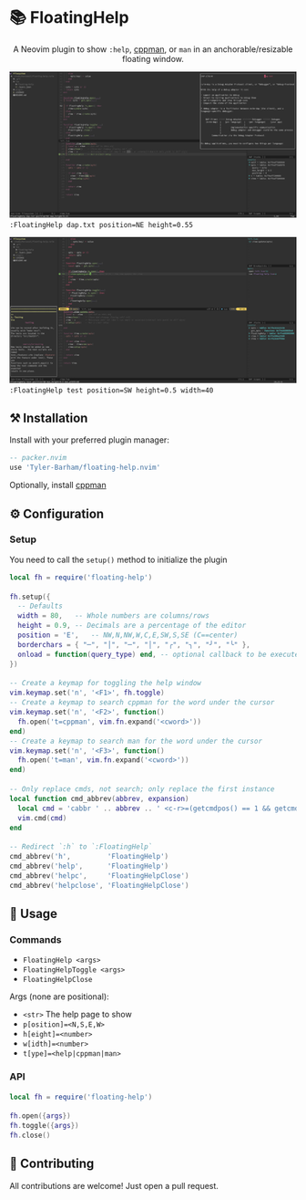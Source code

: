 # 📚 FloatingHelp

<p align="center">A Neovim plugin to show <code>:help</code>, <a href="https://github.com/aitjcize/cppman">cppman</a>, or <code>man</code> in an anchorable/resizable floating window.</p>

![FloatingHelp Screenshot](./media/floating-help-active.png)
`:FloatingHelp dap.txt position=NE height=0.55`

![FloatingHelp Screenshot](./media/floating-help-inactive.png)
`:FloatingHelp test position=SW height=0.5 width=40`

## ⚒️ Installation

Install with your preferred plugin manager:

```lua
-- packer.nvim
use 'Tyler-Barham/floating-help.nvim'
```

Optionally, install [cppman](https://github.com/aitjcize/cppman)

## ⚙️ Configuration

### Setup

You need to call the `setup()` method to initialize the plugin

```lua
local fh = require('floating-help')

fh.setup({
  -- Defaults
  width = 80,   -- Whole numbers are columns/rows
  height = 0.9, -- Decimals are a percentage of the editor
  position = 'E',   -- NW,N,NW,W,C,E,SW,S,SE (C==center)
  borderchars = { "─", "│", "─", "│", "╭", "╮", "╯", "╰" },
  onload = function(query_type) end, -- optional callback to be executed after help contents has been loaded
})

-- Create a keymap for toggling the help window
vim.keymap.set('n', '<F1>', fh.toggle)
-- Create a keymap to search cppman for the word under the cursor
vim.keymap.set('n', '<F2>', function()
  fh.open('t=cppman', vim.fn.expand('<cword>'))
end)
-- Create a keymap to search man for the word under the cursor
vim.keymap.set('n', '<F3>', function()
  fh.open('t=man', vim.fn.expand('<cword>'))
end)

-- Only replace cmds, not search; only replace the first instance
local function cmd_abbrev(abbrev, expansion)
  local cmd = 'cabbr ' .. abbrev .. ' <c-r>=(getcmdpos() == 1 && getcmdtype() == ":" ? "' .. expansion .. '" : "' .. abbrev .. '")<CR>'
  vim.cmd(cmd)
end

-- Redirect `:h` to `:FloatingHelp`
cmd_abbrev('h',         'FloatingHelp')
cmd_abbrev('help',      'FloatingHelp')
cmd_abbrev('helpc',     'FloatingHelpClose')
cmd_abbrev('helpclose', 'FloatingHelpClose')
```

## 🚀 Usage

### Commands

- `FloatingHelp <args>`
- `FloatingHelpToggle <args>`
- `FloatingHelpClose`

Args (none are positional):

- `<str>` The help page to show
- `p[osition]=<N,S,E,W>`
- `h[eight]=<number>`
- `w[idth]=<number>`
- `t[ype]=<help|cppman|man>`

### API

```lua
local fh = require('floating-help')

fh.open({args})
fh.toggle({args})
fh.close()
```

## 🤝 Contributing

All contributions are welcome! Just open a pull request.
